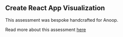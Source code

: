 ## Create React App Visualization

This assessment was bespoke handcrafted for Anoop.

Read more about this assessment [here](https://react.eogresources.com)
